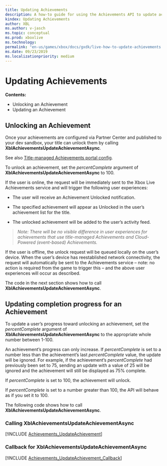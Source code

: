 ```yaml
---
title: Updating Achievements
description: A how-to guide for using the Achievements API to update achievements.
kindex: Updating Achievements
author: XBL
ms.author: v-jasch
ms.topic: conceptual
ms.prod: xboxlive
ms.technology: 
permalink: "en-us/games/xbox/docs/gxdk/live-how-to-update-achievements.html"
ms.date: 09/23/2019
ms.localizationpriority: medium
---
```


# Updating Achievements

**Contents:**
* Unlocking an Achievement
* Updating an Achievement


## Unlocking an Achievement

Once your achievements are configured via Partner Center and published to your dev sandbox, your title can unlock them by calling **XblAchievementsUpdateAchievementAsync**.

See also [Title-managed Achievements portal config](../config/live-achievements-tm-config.md).

To unlock an achievement, set the *percentComplete* argument of **XblAchievementsUpdateAchievementAsync** to 100.

If the user is online, the request will be immediately sent to the Xbox Live Achievements service and will trigger the following user experiences:

-   The user will receive an Achievement Unlocked notification.

-   The specified achievement will appear as Unlocked in the user’s achievement list for the title.

-   The unlocked achievement will be added to the user’s activity feed.

> *Note: There will be no visible difference in user experiences for achievements that use title-managed Achievements and Cloud-Powered (event-based) Achievements.*

If the user is offline, the unlock request will be queued locally on the user’s device. When the user’s device has reestablished network connectivity, the request will automatically be sent to the Achievements service – note: no action is required from the game to trigger this – and the above user experiences will occur as described.

The code in the next section shows how to call **XblAchievementsUpdateAchievementAsync**.


## Updating completion progress for an Achievement

To update a user’s progress toward unlocking an achievement, set the *percentComplete* argument of **XblAchievementsUpdateAchievementAsync** to the appropriate whole number between 1-100.

An achievement’s progress can only increase.
If *percentComplete* is set to a number less than the achievement’s last *percentComplete* value, the update will be ignored.
For example, if the achievement’s *percentComplete* had previously been set to 75, sending an update with a value of 25 will be ignored and the achievement will still be displayed as 75% complete.

If *percentComplete* is set to 100, the achievement will unlock.

If *percentComplete* is set to a number greater than 100, the API will behave as if you set it to 100.

The following code shows how to call **XblAchievementsUpdateAchievementAsync**.


### Calling XblAchievementsUpdateAchievementAsync

[!INCLUDE [Achievements_UpdateAchievement](../../../../../code/snippets/Achievements_UpdateAchievement.md)]


### Callback for XblAchievementsUpdateAchievementAsync

[!INCLUDE [Achievements_UpdateAchievement_Callback](../../../../../code/snippets/Achievements_UpdateAchievement_Callback.md)]

